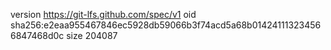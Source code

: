 version https://git-lfs.github.com/spec/v1
oid sha256:e2eaa955467846ec5928db59066b3f74acd5a68b014241113234566847468d0c
size 204087
